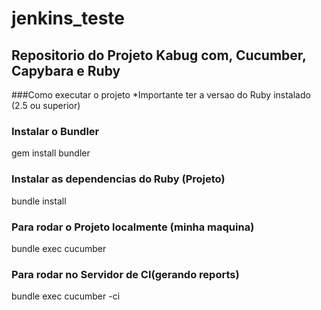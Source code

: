 # jenkins_teste

## Repositorio do Projeto Kabug com, Cucumber, Capybara e Ruby

###Como executar o projeto
*Importante ter a versao do Ruby instalado (2.5 ou superior)

### Instalar o Bundler
gem install bundler

### Instalar as dependencias do Ruby (Projeto)
bundle install

### Para rodar o Projeto localmente (minha maquina)
bundle exec cucumber

### Para rodar no Servidor de CI(gerando reports)
bundle exec cucumber -ci
